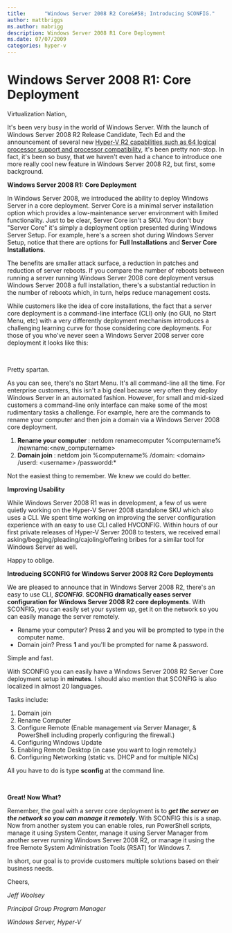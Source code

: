 ```yaml
---
title:      "Windows Server 2008 R2 Core&#58; Introducing SCONFIG."
author: mattbriggs
ms.author: mabrigg
description: Windows Server 2008 R1 Core Deployment
ms.date: 07/07/2009
categories: hyper-v
---
```

# Windows Server 2008 R1: Core Deployment

Virtualization Nation, 

It's been very busy in the world of Windows Server. With the launch of Windows Server 2008 R2 Release Candidate, Tech Ed and the announcement of several new [Hyper-V R2 capabilities such as 64 logical processor support and processor compatibility](https://techcommunity.microsoft.com/t5/virtualization/tech-ed-windows-server-2008-r2-hyper-v-news/ba-p/381610), it's been pretty non-stop. In fact, it's been so busy, that we haven't even had a chance to introduce one more really cool new feature in Windows Server 2008 R2, but first, some background. 

**Windows Server 2008 R1: Core Deployment**

In Windows Server 2008, we introduced the ability to deploy Windows Server in a core deployment. Server Core is a minimal server installation option which provides a low-maintenance server environment with limited functionality. Just to be clear, Server Core isn't a SKU. You don't buy "Server Core" it's simply a deployment option presented during Windows Server Setup. For example, here's a screen shot during Windows Server Setup, notice that there are options for **Full Installations** and **Server Core Installations**. 



The benefits are smaller attack surface, a reduction in patches and reduction of server reboots. If you compare the number of reboots between running a server running Windows Server 2008 core deployment versus Windows Server 2008 a full installation, there's a substantial reduction in the number of reboots which, in turn, helps reduce management costs. 

While customers like the idea of core installations, the fact that a server core deployment is a command-line interface (CLI) only (no GUI, no Start Menu, etc) with a very differently deployment mechanism introduces a challenging learning curve for those considering core deployments. For those of you who've never seen a Windows Server 2008 server core deployment it looks like this: 

 

Pretty spartan. 

As you can see, there's no Start Menu. It's all command-line all the time. For enterprise customers, this isn't a big deal because very often they deploy Windows Server in an automated fashion. However, for small and mid-sized customers a command-line only interface can make some of the most rudimentary tasks a challenge. For example, here are the commands to rename your computer and then join a domain via a Windows Server 2008 core deployment. 

  1. **Rename your computer** : netdom renamecomputer %computername% /newname:<new_computername>
  2. **Domain join** : netdom join %computername% /domain: \<domain\> /userd: \<username\> /passwordd:*



Not the easiest thing to remember. We knew we could do better. 

**Improving Usability**

While Windows Server 2008 R1 was in development, a few of us were quietly working on the Hyper-V Server 2008 standalone SKU which also uses a CLI. We spent time working on improving the server configuration experience with an easy to use CLI called HVCONFIG. Within hours of our first private releases of Hyper-V Server 2008 to testers, we received email asking/begging/pleading/cajoling/offering bribes for a similar tool for Windows Server as well. 

Happy to oblige. 

**Introducing SCONFIG for Windows Server 2008 R2 Core Deployments**

We are pleased to announce that in Windows Server 2008 R2, there's an easy to use CLI, **_SCONFIG_**. **SCONFIG dramatically eases server configuration for Windows Server 2008 R2 core deployments**. With SCONFIG, you can easily set your system up, get it on the network so you can easily manage the server remotely. 

  * Rename your computer? Press **2** and you will be prompted to type in the computer name. 
  * Domain join? Press **1** and you'll be prompted for name & password.



Simple and fast. 

With SCONFIG you can easily have a Windows Server 2008 R2 Server Core deployment setup in **minutes**. I should also mention that SCONFIG is also localized in almost 20 languages. 

Tasks include: 

  1. Domain join 
  2. Rename Computer 
  3. Configure Remote (Enable management via Server Manager, & PowerShell including properly configuring the firewall.) 
  4. Configuring Windows Update 
  5. Enabling Remote Desktop (in case you want to login remotely.) 
  6. Configuring Networking (static vs. DHCP and for multiple NICs)



All you have to do is type **sconfig** at the command line. 

 



**Great! Now What?**

Remember, the goal with a server core deployment is to **_get the server on the network so you can manage it remotely_**. With SCONFIG this is a snap. Now from another system you can enable roles, run PowerShell scripts, manage it using System Center, manage it using Server Manager from another server running Windows Server 2008 R2, or manage it using the free Remote System Administration Tools (RSAT) for Windows 7.

In short, our goal is to provide customers multiple solutions based on their business needs.

Cheers,

_Jeff Woolsey_

_Principal Group Program Manager_

_Windows Server, Hyper-V_
